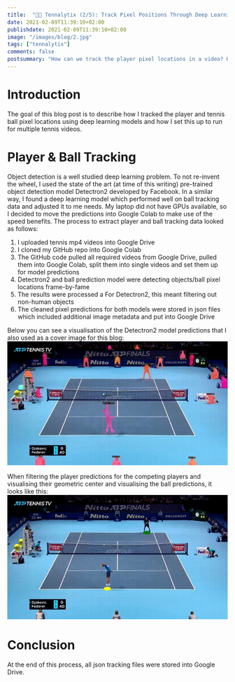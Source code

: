 ```yaml
---
title:  "🎾🤖 Tennalytix (2/5): Track Pixel Positions Through Deep Learning"
date: 2021-02-09T11:39:10+02:00
publishdate: 2021-02-09T11:39:10+02:00
image: "/images/blog/2.jpg"
tags: ["tennalytix"]
comments: false
postsummary: "How can we track the player pixel locations in a video? How can we track the tennis ball pixel locations?  And where can we deploy our deep learning models?"
---
```


# Introduction
The goal of this blog post is to describe how I tracked the player and tennis ball pixel locations using deep learning models and how I set this up to run for multiple tennis videos. 

# Player & Ball Tracking
Object detection is a well studied deep learning problem. To not re-invent the wheel, I used the state of the art (at time of this writing) pre-trained object detection model Detectron2 developed by Facebook. In a similar way, I found a deep learning model which performed well on ball tracking data and adjusted it to me needs. My laptop did not have GPUs available, so I decided to move the predictions into Google Colab to make use of the speed benefits. The process to extract player and ball tracking data looked as follows:

1. I uploaded tennis mp4 videos into Google Drive
2. I cloned my GitHub repo into Google Colab
3. The GitHub code pulled all required videos from Google Drive, pulled them into Google Colab, split them into single videos and set them up for model predictions
4. Detectron2 and ball prediction model were detecting objects/ball pixel locations frame-by-fame
5. The results were processed 
    a For Detectron2, this meant filtering out non-human objects
6. The cleaned pixel predictions for both models were stored in json files which included additional image metadata and put into Google Drive

Below you can see a visualisation of the Detectron2 model predictions that I also used as a cover image for this blog:
![alt](cover.gif)


When filtering the player predictions for the competing players and visualising their geometric center and visualising the ball predictions, it looks like this: 
![alt](combined_tracking_3sec_480.gif)

# Conclusion
At the end of this process, all json tracking files were stored into Google Drive.